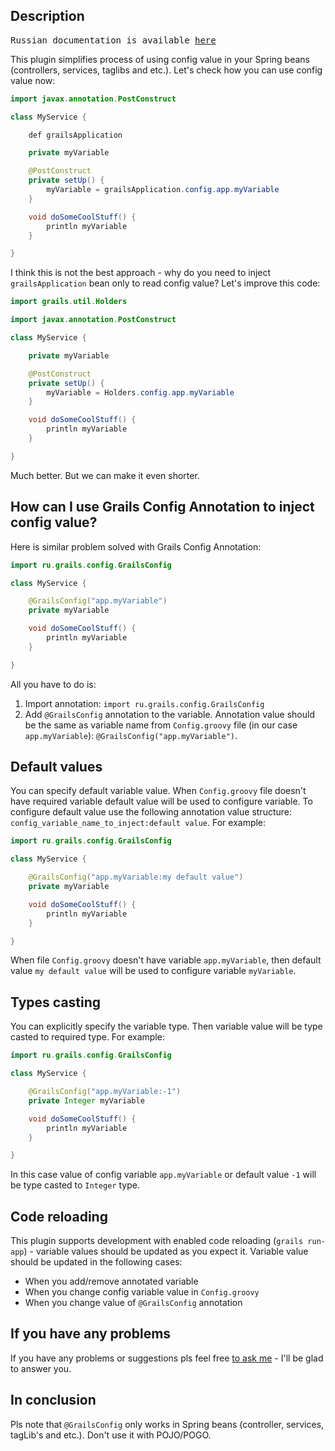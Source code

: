 Description
-----------
<pre>
Russian documentation is available <a href="https://github.com/fedotxxl/grails-config-annotation/blob/master/README_RU.md">here</a>
</pre>
This plugin simplifies process of using config value in your Spring beans (controllers, services, taglibs and etc.). Let's check how you can use config value now:

```java
import javax.annotation.PostConstruct

class MyService {

    def grailsApplication

    private myVariable

    @PostConstruct
    private setUp() {
        myVariable = grailsApplication.config.app.myVariable
    }

    void doSomeCoolStuff() {
        println myVariable
    }

}
```
I think this is not the best approach - why do you need to inject `grailsApplication` bean only to read config value? Let's improve this code:
```java
import grails.util.Holders

import javax.annotation.PostConstruct

class MyService {

    private myVariable

    @PostConstruct
    private setUp() {
        myVariable = Holders.config.app.myVariable
    }

    void doSomeCoolStuff() {
        println myVariable
    }

}
```
Much better. But we can make it even shorter.

How can I use Grails Config Annotation to inject config value?
----------------------------------------------------------------------------------
Here is similar problem solved with Grails Config Annotation:

```java
import ru.grails.config.GrailsConfig

class MyService {

    @GrailsConfig("app.myVariable")
    private myVariable

    void doSomeCoolStuff() {
        println myVariable
    }

}
```
All you have to do is:  
1. Import annotation: `import ru.grails.config.GrailsConfig`
2. Add `@GrailsConfig` annotation to the variable. Annotation value should be the same as variable name from `Config.groovy` file (in our case `app.myVariable`):  `@GrailsConfig("app.myVariable")`.

Default values
---------------------
You can specify default variable value. When `Config.groovy` file doesn't have required variable default value will be used to configure variable. To configure default value use the following annotation value structure: `config_variable_name_to_inject:default value`. For example:

```java
import ru.grails.config.GrailsConfig

class MyService {

    @GrailsConfig("app.myVariable:my default value")
    private myVariable

    void doSomeCoolStuff() {
        println myVariable
    }

}
```
When file `Config.groovy` doesn't have variable `app.myVariable`, then default value `my default value` will be used to configure variable `myVariable`.

Types casting
--------------------
You can explicitly specify the variable type. Then variable value will be type casted to required type. For example:

```java
import ru.grails.config.GrailsConfig

class MyService {

    @GrailsConfig("app.myVariable:-1")
    private Integer myVariable

    void doSomeCoolStuff() {
        println myVariable
    }

}
```
In this case value of config variable `app.myVariable` or default value `-1` will be type casted to `Integer` type.

Code reloading
---------------
This plugin supports development with enabled code reloading (`grails run-app`) - variable values should be updated as you expect it. Variable value should be updated in the following cases:

*   When you add/remove annotated variable
*   When you change config variable value in `Config.groovy`
*   When you change value of `@GrailsConfig` annotation

If you have any problems
-------------------------
If you have any problems or suggestions pls feel free [to ask me](https://github.com/fedotxxl/grails-config-annotation/issues) - I'll be glad to answer you.

In conclusion
------------
Pls note that `@GrailsConfig` only works in Spring beans (controller, services, tagLib's and etc.). Don't use it with POJO/POGO.